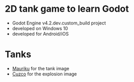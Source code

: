 # 2D tank game to learn Godot
- Godot Engine v4.2.dev.custom_build project
- developed on Windows 10
- developed for Android/iOS

# Tanks
- [Mauriku](https://opengameart.org/users/mauriku) for the tank image
- [Cuzco](https://opengameart.org/users/cuzco) for the explosion image
